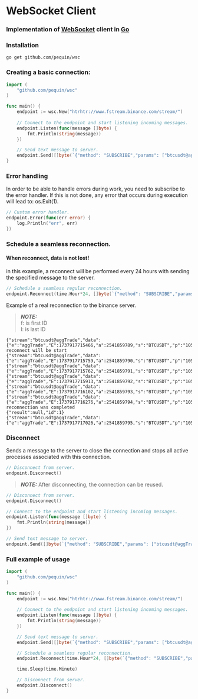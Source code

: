 # WebSocket Client

### Implementation of [WebSocket](http://www.rfc-editor.org/rfc/rfc6455.txt) client in [Go](http://golang.org/)


### Installation
```shell
go get github.com/pequin/wsc
```
### Creating a basic connection:
```go
import (
    "github.com/pequin/wsc"
)

func main() {
    endpoint := wsc.New("htrhtr://www.fstream.binance.com/stream/")
        
    // Connect to the endpoint and start listening incoming messages.
    endpoint.Listen(func(message []byte) {
		fmt.Println(string(message))
	})

    // Send text message to server.
    endpoint.Send([]byte(`{"method": "SUBSCRIBE","params": ["btcusdt@aggTrade"],"id": 1}`))
}
```

### Error handling
In order to be able to handle errors during work, you need to subscribe to the error handler.
If this is not done, any error that occurs during execution will lead to: os.Exit(1).
```go
// Custom error handler.
endpoint.Error(func(err error) {
	log.Println("err", err)
})
```
### Schedule a seamless reconnection.

#### When reconnect, data is not lost!
in this example, a reconnect will be performed every 24 hours with sending the specified message to the server.
```go
// Schedule a seamless regular reconnection.
endpoint.Reconnect(time.Hour*24, []byte(`{"method": "SUBSCRIBE","params": ["btcusdt@aggTrade"],"id": 1}`))
```


Example of a real reconnection to the binance server.

> **_NOTE:_** \
f: is first ID\
l: is last ID

```shell
{"stream":"btcusdt@aggTrade","data":{"e":"aggTrade","E":1737917715466,"a":2541859789,"s":"BTCUSDT","p":"105092.10","q":"0.054","f":5897988206,"l":5897988212,"T":1737917715312,"m":false}}
reconnect will be start
{"stream":"btcusdt@aggTrade","data":{"e":"aggTrade","E":1737917715759,"a":2541859790,"s":"BTCUSDT","p":"105092.10","q":"0.021","f":5897988213,"l":5897988214,"T":1737917715640,"m":false}}
{"stream":"btcusdt@aggTrade","data":{"e":"aggTrade","E":1737917715762,"a":2541859791,"s":"BTCUSDT","p":"105092.00","q":"0.001","f":5897988215,"l":5897988215,"T":1737917715755,"m":true}}
{"stream":"btcusdt@aggTrade","data":{"e":"aggTrade","E":1737917715913,"a":2541859792,"s":"BTCUSDT","p":"105092.10","q":"0.050","f":5897988216,"l":5897988217,"T":1737917715758,"m":false}}
{"stream":"btcusdt@aggTrade","data":{"e":"aggTrade","E":1737917716102,"a":2541859793,"s":"BTCUSDT","p":"105092.10","q":"0.001","f":5897988218,"l":5897988218,"T":1737917715946,"m":false}}
{"stream":"btcusdt@aggTrade","data":{"e":"aggTrade","E":1737917716276,"a":2541859794,"s":"BTCUSDT","p":"105092.00","q":"0.007","f":5897988219,"l":5897988219,"T":1737917716121,"m":true}}
reconnection was completed
{"result":null,"id":1}
{"stream":"btcusdt@aggTrade","data":{"e":"aggTrade","E":1737917717026,"a":2541859795,"s":"BTCUSDT","p":"105092.00","q":"0.060","f":5897988220,"l":5897988224,"T":1737917716871,"m":true}}
```





### Disconnect
Sends a message to the server to close the connection and stops all active processes associated with this connection.
```go
// Disconnect from server.
endpoint.Disconnect()
```
> **_NOTE:_** 
After disconnecting, the connection can be reused.
```go
// Disconnect from server.
endpoint.Disconnect()

// Connect to the endpoint and start listening incoming messages.
endpoint.Listen(func(message []byte) {
	fmt.Println(string(message))
})

// Send text message to server.
endpoint.Send([]byte(`{"method": "SUBSCRIBE","params": ["btcusdt@aggTrade"],"id": 1}`))
```

### Full example of usage

```go
import (
    "github.com/pequin/wsc"
)

func main() {
    endpoint := wsc.New("htrhtr://www.fstream.binance.com/stream/")
        
    // Connect to the endpoint and start listening incoming messages.
    endpoint.Listen(func(message []byte) {
		fmt.Println(string(message))
	})

    // Send text message to server.
    endpoint.Send([]byte(`{"method": "SUBSCRIBE","params": ["btcusdt@aggTrade"],"id": 1}`))

    // Schedule a seamless regular reconnection.
    endpoint.Reconnect(time.Hour*24, []byte(`{"method": "SUBSCRIBE","params": ["btcusdt@aggTrade"],"id": 1}`))

    time.Sleep(time.Minute)

    // Disconnect from server.
    endpoint.Disconnect()
}
```
